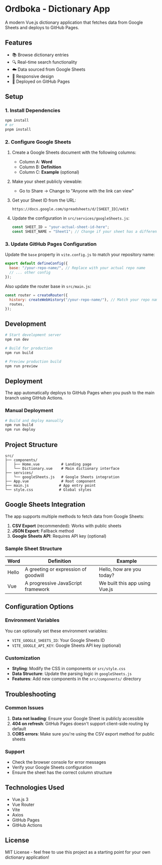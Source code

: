 # Ordboka - Dictionary App

A modern Vue.js dictionary application that fetches data from Google Sheets and deploys to GitHub Pages.

## Features

- 📚 Browse dictionary entries
- 🔍 Real-time search functionality
- ☁️ Data sourced from Google Sheets
- 📱 Responsive design
- 🚀 Deployed on GitHub Pages

## Setup

### 1. Install Dependencies

```bash
npm install
# or
pnpm install
```

### 2. Configure Google Sheets

1. Create a Google Sheets document with the following columns:

   - Column A: **Word**
   - Column B: **Definition**
   - Column C: **Example** (optional)

2. Make your sheet publicly viewable:

   - Go to Share → Change to "Anyone with the link can view"

3. Get your Sheet ID from the URL:

   ```text
   https://docs.google.com/spreadsheets/d/[SHEET_ID]/edit
   ```

4. Update the configuration in `src/services/googleSheets.js`:

   ```javascript
   const SHEET_ID = "your-actual-sheet-id-here";
   const SHEET_NAME = "Sheet1"; // Change if your sheet has a different name
   ```

### 3. Update GitHub Pages Configuration

Update the `base` property in `vite.config.js` to match your repository name:

```javascript
export default defineConfig({
  base: "/your-repo-name/", // Replace with your actual repo name
  // ... other config
});
```

Also update the router base in `src/main.js`:

```javascript
const router = createRouter({
  history: createWebHistory("/your-repo-name/"), // Match your repo name
  routes,
});
```

## Development

```bash
# Start development server
npm run dev

# Build for production
npm run build

# Preview production build
npm run preview
```

## Deployment

The app automatically deploys to GitHub Pages when you push to the main branch using GitHub Actions.

### Manual Deployment

```bash
# Build and deploy manually
npm run build
npm run deploy
```

## Project Structure

```text
src/
├── components/
│   ├── Home.vue          # Landing page
│   └── Dictionary.vue    # Main dictionary interface
├── services/
│   └── googleSheets.js   # Google Sheets integration
├── App.vue               # Root component
├── main.js              # App entry point
└── style.css            # Global styles
```

## Google Sheets Integration

The app supports multiple methods to fetch data from Google Sheets:

1. **CSV Export** (recommended): Works with public sheets
2. **JSON Export**: Fallback method
3. **Google Sheets API**: Requires API key (optional)

### Sample Sheet Structure

| Word  | Definition                           | Example                        |
| ----- | ------------------------------------ | ------------------------------ |
| Hello | A greeting or expression of goodwill | Hello, how are you today?      |
| Vue   | A progressive JavaScript framework   | We built this app using Vue.js |

## Configuration Options

### Environment Variables

You can optionally set these environment variables:

- `VITE_GOOGLE_SHEETS_ID`: Your Google Sheets ID
- `VITE_GOOGLE_API_KEY`: Google Sheets API key (optional)

### Customization

- **Styling**: Modify the CSS in components or `src/style.css`
- **Data Structure**: Update the parsing logic in `googleSheets.js`
- **Features**: Add new components in the `src/components/` directory

## Troubleshooting

### Common Issues

1. **Data not loading**: Ensure your Google Sheet is publicly accessible
2. **404 on refresh**: GitHub Pages doesn't support client-side routing by default
3. **CORS errors**: Make sure you're using the CSV export method for public sheets

### Support

- Check the browser console for error messages
- Verify your Google Sheets configuration
- Ensure the sheet has the correct column structure

## Technologies Used

- Vue.js 3
- Vue Router
- Vite
- Axios
- GitHub Pages
- GitHub Actions

## License

MIT License - feel free to use this project as a starting point for your own dictionary application!
